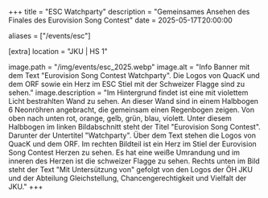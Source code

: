 +++
title = "ESC Watchparty"
description = "Gemeinsames Ansehen des Finales des Eurovision Song Contest"
date = 2025-05-17T20:00:00

aliases = ["/events/esc"]

[extra]
location = "JKU | HS 1"

image.path = "/img/events/esc_2025.webp"
image.alt = "Info Banner mit dem Text \"Eurovision Song Contest Watchparty\". Die Logos von QuacK und dem ORF sowie ein Herz im ESC Stiel mit der Schweizer Flagge sind zu sehen."
image.description = "Im Hintergrund findet ist eine mit violettem Licht bestrahlten Wand zu sehen. An dieser Wand sind in einem Halbbogen 6 Neonröhren angebracht, die gemeinsam einen Regenbogen zeigen. Von oben nach unten rot, orange, gelb, grün, blau, violett. Unter diesem Halbbogen im linken Bildabschnitt steht der Titel \"Eurovision Song Contest\". Darunter der Untertitel \"Watchparty\". Über dem Text stehen die Logos von QuacK und dem ORF. Im rechten Bildteil ist ein Herz im Stiel der Eurovision Song Contest Herzen zu sehen. Es hat eine weiße Umrandung und im inneren des Herzen ist die schweizer Flagge zu sehen. Rechts unten im Bild steht der Text \"Mit Untersützung von\" gefolgt von den Logos der ÖH JKU und der Abteilung Gleichstellung, Chancengerechtigkeit und Vielfalt der JKU."
+++
